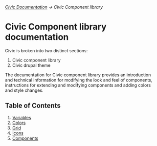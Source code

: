 _[Civic Documentation](../../README.md) &#8594; Civic Component library_
# Civic Component library documentation

Civic is broken into two distinct sections:
1. Civic component library
2. Civic drupal theme

The documentation for Civic component library provides an introduction and technical information for modifying
the look and feel of components, instructions for extending and modifying components and adding colors and style
changes.

## Table of Contents

1. [Variables](variables.md)
2. [Colors](colors.md)
3. [Grid](grid.md)
4. [Icons](icons.md)
5. [Components](components.md)
